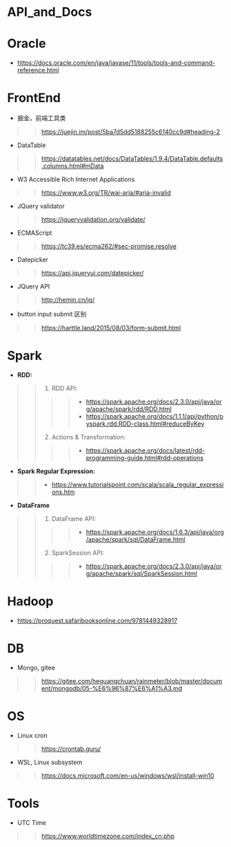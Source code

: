 # API_and_Docs


# Oracle
* https://docs.oracle.com/en/java/javase/11/tools/tools-and-command-reference.html

# FrontEnd
* 掘金，前端工具类
>> https://juejin.im/post/5ba7d5dd5188255c6140cc9d#heading-2
* DataTable
>> https://datatables.net/docs/DataTables/1.9.4/DataTable.defaults.columns.html#mData
* W3 Accessible Rich Internet Applications
>> https://www.w3.org/TR/wai-aria/#aria-invalid
* JQuery validator
>> https://jqueryvalidation.org/validate/
* ECMAScript
>> https://tc39.es/ecma262/#sec-promise.resolve
* Datepicker
>> https://api.jqueryui.com/datepicker/
* JQuery API
>> http://hemin.cn/jq/
* button input submit 区别
>> https://harttle.land/2015/08/03/form-submit.html

# Spark
* <b>RDD:</b> 
>> 1. RDD API:
>>>> * https://spark.apache.org/docs/2.3.0/api/java/org/apache/spark/rdd/RDD.html
>>>> * https://spark.apache.org/docs/1.1.1/api/python/pyspark.rdd.RDD-class.html#reduceByKey
>> 2. Actions & Transformation:
>>>> * https://spark.apache.org/docs/latest/rdd-programming-guide.html#rdd-operations
* <b>Spark Regular Expression:</b>
>> * https://www.tutorialspoint.com/scala/scala_regular_expressions.htm

* <b>DataFrame</b>
>> 1. DataFrame API:
>>>> * https://spark.apache.org/docs/1.6.3/api/java/org/apache/spark/sql/DataFrame.html
>> 2. SparkSession API:
>>>> * https://spark.apache.org/docs/2.3.0/api/java/org/apache/spark/sql/SparkSession.html

# Hadoop
* https://proquest.safaribooksonline.com/9781449328917


# DB
* Mongo, gitee
>> https://gitee.com/heguangchuan/rainmeter/blob/master/document/mongodb/05-%E6%96%87%E6%A1%A3.md

# OS
* Linux cron
>> https://crontab.guru/
* WSL, Linux subsystem
>> https://docs.microsoft.com/en-us/windows/wsl/install-win10


# Tools
* UTC Time
>> https://www.worldtimezone.com/index_cn.php
